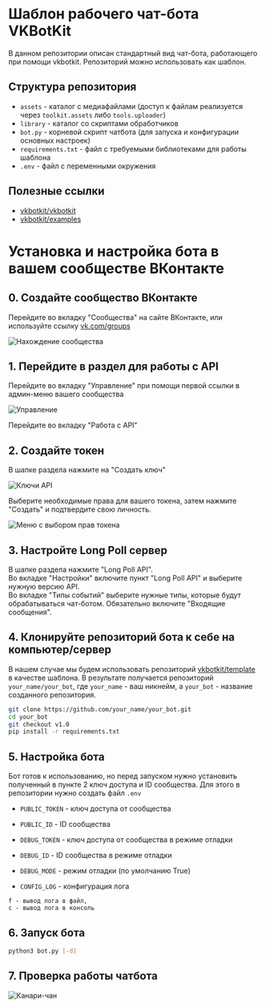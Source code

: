 # Шаблон рабочего чат-бота VKBotKit

В данном репозитории описан стандартный вид чат-бота, работающего при помощи vkbotkit. Репозиторий можно использовать как шаблон.

## Структура репозитория

* `assets` - каталог с медиафайлами (доступ к файлам реализуется через `toolkit.assets` либо `tools.uploader`)
* `library` - каталог со скриптами обработчиков
* `bot.py` - корневой скрипт чатбота (для запуска и конфигурации основных настроек)
* `requirements.txt` - файл с требуемыми библиотеками для работы шаблона
* `.env` - файл с переменными окружения

## Полезные ссылки

* [vkbotkit/vkbotkit](https://github.com/vkbotkit/vkbotkit/tree/v1.0)
* [vkbotkit/examples](https://github.com/vkbotkit/examples/tree/v1.0)

# Установка и настройка бота в вашем сообществе ВКонтакте  

## 0. Создайте сообщество ВКонтакте  

Перейдите во вкладку "Сообщества" на сайте ВКонтакте, или используйте ссылку [vk.com/groups](https://vk.com/groups)  

![Нахождение сообщества](https://github.com/kensoi/pycanarybot/blob/master/img/create_community.png?raw=true)  

## 1. Перейдите в раздел для работы с API  

Перейдите во вкладку "Управление" при помощи первой ссылки в админ-меню вашего сообщества  

![Управление](https://github.com/kensoi/pycanarybot/blob/master/img/management_location.png?raw=true)  

Перейдите во вкладку "Работа с API"

## 2. Создайте токен

В шапке раздела нажмите на "Создать ключ"  

![Ключи API](https://github.com/kensoi/pycanarybot/blob/master/img/api_keys.png?raw=true)  

Выберите необходимые права для вашего токена, затем нажмите "Создать" и подтвердите свою личность.  

![Меню с выбором прав токена](https://github.com/kensoi/pycanarybot/blob/master/img/keys_rights.png?raw=true)  

## 3. Настройте Long Poll сервер

В шапке раздела нажмите "Long Poll API".  
Во вкладке "Настройки" включите пункт "Long Poll API" и выберите нужную версию API.  
Во вкладке "Типы событий" выберите нужные типы, которые будут обрабатываться чат-ботом. Обязательно включите "Входящие сообщения".  

## 4. Клонируйте репозиторий бота к себе на компьютер/сервер

В нашем случае мы будем использовать репозиторий [vkbotkit/template](https://github.com/vkbotkit/template/generate) в качестве шаблона. В результате получается репозиторий `your_name/your_bot`, где `your_name` - ваш никнейм, а `your_bot` - название созданного репозитория.

```bash
git clone https://github.com/your_name/your_bot.git
cd your_bot
git checkout v1.0
pip install -r requirements.txt
```

## 5. Настройка бота

Бот готов к использованию, но перед запуском нужно установить полученный в пункте 2 ключ доступа и ID сообщества. Для этого в репозитории нужно создать файл `.env`

* `PUBLIC_TOKEN` - ключ доступа от сообщества
* `PUBLIC_ID` - ID сообщества

* `DEBUG_TOKEN` - ключ доступа от сообщества в режиме отладки
* `DEBUG_ID` - ID сообщества в режиме отладки

* `DEBUG_MODE` - режим отладки (по умолчанию True)
* `CONFIG_LOG` - конфигурация лога

```
f - вывод лога в файл,
c - вывод лога в консоль
```

## 6. Запуск бота

```bash
python3 bot.py [-d]
```

## 7. Проверка работы чатбота
![Канари-чан](https://sun9-52.userapi.com/s/v1/ig2/5yBG60JVrtlBYspn2YdMG8KRFZBSyyPuKr0nCbpc1Ms8hzv9iHQ5toAxm9kxT3Q0w_YzKVUdqWGEQcOMbQY9xWna.jpg?size=512x249&quality=96&type=album)
